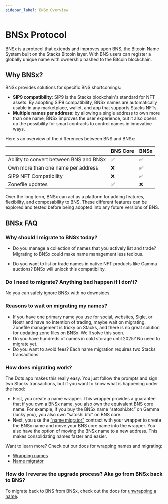 ```yaml
---
sidebar_label: BNSx Overview
---
```


# BNSx Protocol

BNSx is a protocol that extends and improves upon BNS, the Bitcoin Name System built on the Stacks Bitcoin layer. With BNS users can register a globally unique name with ownership hashed to the Bitcoin blockchain.

## Why BNSx?

BNSx provides solutions for specific BNS shortcomings:

- **SIP9 compatibility**: SIP9 is the Stacks blockchain's standard for NFT assets. By adopting SIP9 compatibility, BNSx names are automatically usable in any marketplace, wallet, and app that supports Stacks NFTs.
- **Multiple names per address**: by allowing a single address to own more than one name, BNSx improves the user experience, but it also opens up the possibility for smart contracts to control names in innovative ways.

Here's an overview of the differences between BNS and BNSx:

|                                         | BNS Core | BNSx |
| --------------------------------------- | -------- | ---- |
| Ability to convert between BNS and BNSx | ✅       | ✅   |
| Own more than one name per address      | ❌       | ✅   |
| SIP9 NFT Compatibility                  | ❌       | ✅   |
| Zonefile updates                        | ✅       | ❌   |

Over the long term, BNSx can act as a platform for adding features, flexibility, and composability to BNS. These different features can be explored and tested before being adopted into any future versions of BNS.

## BNSx FAQ

### Why should I migrate to BNSx today?

- Do you manage a collection of names that you actively list and trade? Migrating to BNSx could make name management less tedious.

- Do you want to list or trade names in native NFT products like Gamma auctions? BNSx will unlock this compatibility.

### Do I need to migrate? Anything bad happen if I don't?

No you can safely ignore BNSx with no downsides.

### Reasons to wait on migrating my names?

- If you have one primary name you use for social, websites, Sigle, or Nostr and have no intention of trading, maybe wait on migrating. Zonefile management is tricky on Stacks, and there is no great solution for updating zone files on BNSx. We'll solve this soon.
- Do you have hundreds of names in cold storage until 2025? No need to migrate yet.
- Do you want to avoid fees? Each name migration requires two Stacks transactions.

### How does migrating work?

The Dots app makes this really easy. You just follow the prompts and sign two Stacks transactions, but if you want to know what is happening under the hood:

- First, you create a name wrapper. This wrapper provides a guarantee that if you own a BNSx name, you also own the equivalent BNS core name. For example, if you buy the BNSx name “satoshi.btc” on Gamma (lucky you), you also own “satoshi.btc” on BNS core.
- Next, you use the [“name migrator"](./protocol-wrapping) contract with your wrapper to create the BNSx name and move your BNS core name into the wrapper. You also have the option of moving the BNSx name to a new address. This makes consolidating names faster and easier.

Want to learn more? Check out our docs for wrapping names and migrating:

- [Wrapping names](./protocol-wrapping)
- [Name migrator](./protocol-migrator)

### How do I reverse the upgrade process? Aka go from BNSx back to BNS?

To migrate back to BNS from BNSx, check out the docs for [unwrapping a name](../dots/unwrap-bnsx).
